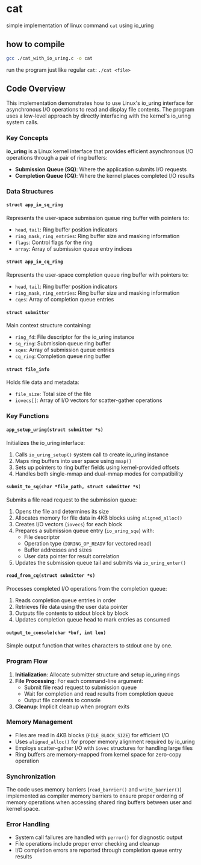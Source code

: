 # cat
simple implementation of linux command `cat` using io_uring

## how to compile
```sh
gcc ./cat_with_io_uring.c -o cat
```

run the program just like regular `cat`: `./cat <file>`

## Code Overview

This implementation demonstrates how to use Linux's io_uring interface for asynchronous I/O operations to read and display file contents. The program uses a low-level approach by directly interfacing with the kernel's io_uring system calls.

### Key Concepts

**io_uring** is a Linux kernel interface that provides efficient asynchronous I/O operations through a pair of ring buffers:
- **Submission Queue (SQ)**: Where the application submits I/O requests
- **Completion Queue (CQ)**: Where the kernel places completed I/O results

### Data Structures

#### `struct app_io_sq_ring`
Represents the user-space submission queue ring buffer with pointers to:
- `head`, `tail`: Ring buffer position indicators
- `ring_mask`, `ring_entries`: Ring buffer size and masking information
- `flags`: Control flags for the ring
- `array`: Array of submission queue entry indices

#### `struct app_io_cq_ring`  
Represents the user-space completion queue ring buffer with pointers to:
- `head`, `tail`: Ring buffer position indicators
- `ring_mask`, `ring_entries`: Ring buffer size and masking information
- `cqes`: Array of completion queue entries

#### `struct submitter`
Main context structure containing:
- `ring_fd`: File descriptor for the io_uring instance
- `sq_ring`: Submission queue ring buffer
- `sqes`: Array of submission queue entries
- `cq_ring`: Completion queue ring buffer

#### `struct file_info`
Holds file data and metadata:
- `file_size`: Total size of the file
- `iovecs[]`: Array of I/O vectors for scatter-gather operations

### Key Functions

#### `app_setup_uring(struct submitter *s)`
Initializes the io_uring interface:
1. Calls `io_uring_setup()` system call to create io_uring instance
2. Maps ring buffers into user space using `mmap()`
3. Sets up pointers to ring buffer fields using kernel-provided offsets
4. Handles both single-mmap and dual-mmap modes for compatibility

#### `submit_to_sq(char *file_path, struct submitter *s)`
Submits a file read request to the submission queue:
1. Opens the file and determines its size
2. Allocates memory for file data in 4KB blocks using `aligned_alloc()`
3. Creates I/O vectors (`iovecs`) for each block
4. Prepares a submission queue entry (`io_uring_sqe`) with:
   - File descriptor
   - Operation type (`IORING_OP_READV` for vectored read)
   - Buffer addresses and sizes
   - User data pointer for result correlation
5. Updates the submission queue tail and submits via `io_uring_enter()`

#### `read_from_cq(struct submitter *s)`
Processes completed I/O operations from the completion queue:
1. Reads completion queue entries in order
2. Retrieves file data using the user data pointer
3. Outputs file contents to stdout block by block
4. Updates completion queue head to mark entries as consumed

#### `output_to_console(char *buf, int len)`
Simple output function that writes characters to stdout one by one.

### Program Flow

1. **Initialization**: Allocate submitter structure and setup io_uring rings
2. **File Processing**: For each command-line argument:
   - Submit file read request to submission queue
   - Wait for completion and read results from completion queue
   - Output file contents to console
3. **Cleanup**: Implicit cleanup when program exits

### Memory Management

- Files are read in 4KB blocks (`FILE_BLOCK_SIZE`) for efficient I/O
- Uses `aligned_alloc()` for proper memory alignment required by io_uring
- Employs scatter-gather I/O with `iovec` structures for handling large files
- Ring buffers are memory-mapped from kernel space for zero-copy operation

### Synchronization

The code uses memory barriers (`read_barrier()` and `write_barrier()`) implemented as compiler memory barriers to ensure proper ordering of memory operations when accessing shared ring buffers between user and kernel space.

### Error Handling

- System call failures are handled with `perror()` for diagnostic output
- File operations include proper error checking and cleanup
- I/O completion errors are reported through completion queue entry results
